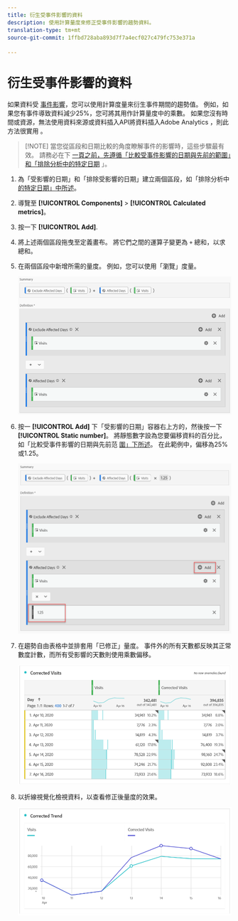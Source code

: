 ```yaml
---
title: 衍生受事件影響的資料
description: 使用計算量度來修正受事件影響的趨勢資料。
translation-type: tm+mt
source-git-commit: 1ffbd728aba893d7f7a4ecf027c479fc753e371a

---
```



# 衍生受事件影響的資料

如果資料受 [事件影響](/help/technotes/event-impacted.md)，您可以使用計算度量來衍生事件期間的趨勢值。 例如，如果您有事件導致資料減少25%，您可將其用作計算量度中的乘數。 如果您沒有時間或資源，無法使用資料來源或資料插入API將資料插入Adobe Analytics [](/help/import/c-data-sources/datasrc-home.md) ，則此方法很實用 [](/help/import/c-data-insertion-api/c-data-insertion-api.md)。

>[!NOTE] 當您從區段和日期比較的角度瞭解事件的影響時，這些步驟最有效。 請務必在下 [一頁之前，先遵循「比較受事件影響的日期與先前的範圍](/help/analyze/analysis-workspace/components/calendar-date-ranges/compare-event.md)[」和「排除分析中的特定日期](../c-segmentation/use-cases/exclude-date-range.md) 」。

1. 為「受影響的日期」和「排除受影響的日期」建立兩個區段，如「排除分析中 [的特定日期」中所述](../c-segmentation/use-cases/exclude-date-range.md)。
2. 導覽至 **[!UICONTROL Components]** > **[!UICONTROL Calculated metrics]**。
3. 按一下 **[!UICONTROL Add]**.
4. 將上述兩個區段拖曳至定義畫布。 將它們之間的運算子變更為 `+` 總和，以求總和。
5. 在兩個區段中新增所需的量度。 例如，您可以使用「瀏覽」度量。

   ![區段產生器](assets/event_segment_builder.png)

6. 按一 **[!UICONTROL Add]** 下「受影響的日期」容器右上方的，然後按一下 **[!UICONTROL Static number]**。 將靜態數字設為您要偏移資料的百分比，如「比較受事件影響的日期與先前范 [圍」下所述](/help/analyze/analysis-workspace/components/calendar-date-ranges/compare-event.md)。 在此範例中，偏移為25%或1.25。

   ![靜態數](assets/event_static_number.png)

7. 在趨勢自由表格中並排套用「已修正」量度。 事件外的所有天數都反映其正常數度計數，而所有受影響的天數則使用乘數偏移。

   ![修正的量度](assets/event_corrected.png)

8. 以折線視覺化檢視資料，以查看修正後量度的效果。

   ![修正後的行](assets/event_line.png)
